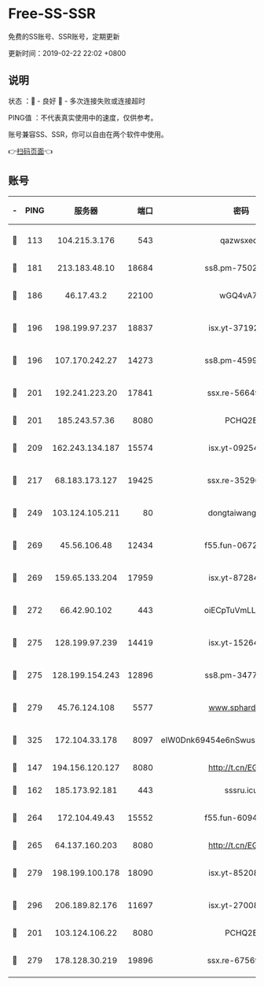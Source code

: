 # Free-SS-SSR

免费的SS账号、SSR账号，定期更新

更新时间：2019-02-22 22:02 +0800

## 说明

状态     ：🙂 - 良好 🙁 - 多次连接失败或连接超时

PING值   ：不代表真实使用中的速度，仅供参考。

账号兼容SS、SSR，你可以自由在两个软件中使用。

👉[扫码页面](https://liesauer.github.io/free-ss-ssr.github.io/)👈

## 账号

|-|PING|服务器|端口|密码|加密方式|区域|
|:----:|:----:|:-----:|-----:|:----:|:----:|:----:|
|🙂|113|104.215.3.176|543|qazwsxedc|aes-256-gcm|JP|
|🙂|181|213.183.48.10|18684|ss8.pm-75023090|rc4-md5|RU|
|🙂|186|46.17.43.2|22100|wGQ4vA7D|aes-256-gcm|RU|
|🙂|196|198.199.97.237|18837|isx.yt-37192163|aes-256-cfb|US|
|🙂|196|107.170.242.27|14273|ss8.pm-45999497|aes-256-cfb|US|
|🙂|201|192.241.223.20|17841|ssx.re-56649667|aes-256-cfb|US|
|🙂|201|185.243.57.36|8080|PCHQ2E|rc4-md5|US|
|🙂|209|162.243.134.187|15574|isx.yt-09254887|aes-256-cfb|US|
|🙂|217|68.183.173.127|19425|ssx.re-35296250|aes-256-cfb|US|
|🙂|249|103.124.105.211|80|dongtaiwang.com|aes-256-cfb|US|
|🙂|269|45.56.106.48|12434|f55.fun-06722136|aes-256-cfb|US|
|🙂|269|159.65.133.204|17959|isx.yt-87284897|aes-256-cfb|SG|
|🙂|272|66.42.90.102|443|oiECpTuVmLLxk4Ts|aes-256-cfb|US|
|🙂|275|128.199.97.239|14419|isx.yt-15264430|aes-256-cfb|SG|
|🙂|275|128.199.154.243|12896|ss8.pm-34775520|aes-256-cfb|SG|
|🙂|279|45.76.124.108|5577|www.sphard.com|aes-256-cfb|AU|
|🙂|325|172.104.33.178|8097|eIW0Dnk69454e6nSwuspv9DmS201tQ0D|aes-256-cfb|SG|
|🙂|147|194.156.120.127|8080|http://t.cn/EGJIyrl|rc4-md5|RU|
|🙂|162|185.173.92.181|443|sssru.icu|rc4-md5|RU|
|🙂|264|172.104.49.43|15552|f55.fun-60946179|aes-256-cfb|SG|
|🙂|265|64.137.160.203|8080|http://t.cn/EGJIyrl|rc4-md5|CA|
|🙂|279|198.199.100.178|18090|isx.yt-85208704|aes-256-cfb|US|
|🙂|296|206.189.82.176|11697|isx.yt-27008665|aes-256-cfb|SG|
|🙁|201|103.124.106.22|8080|PCHQ2E|rc4-md5|US|
|🙁|279|178.128.30.219|19896|ssx.re-67569628|aes-256-cfb|SG|
